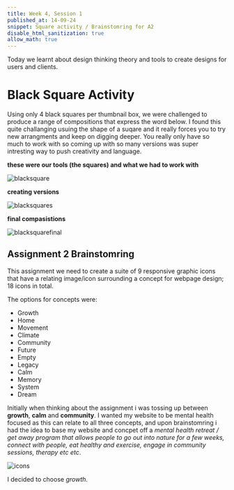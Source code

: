 ```yaml
---
title: Week 4, Session 1
published_at: 14-09-24
snippet: Square activity / Brainstomring for A2
disable_html_sanitization: true
allow_math: true
---
```


Today we learnt about design thinking theory and tools to create designs for users and clients. 

# Black Square Activity 

Using only 4 black squares per thumbnail box, we were challenged to produce a range of compositions that express the word below. I found this quite challanging usuing the shape of a suqare and it really forces you to try new arrangments and keep on digging deeper. You really only have so much to work with so coming up with so many versions was super intresting way to push creativity and language.

**these were our tools (the squares) and what we had to work with** 

![blacksquare](squares.png)  

**creating versions** 

![blacksquares](squares1.png)  

**final compasistions** 

![blacksquarefinal](final1.png) 


## Assignment 2 Brainstomring 

This assignment we need to create a suite of 9 responsive graphic icons that have a relating image/icon surrounding a concept for webpage design; 18 icons in total. 

The options for concepts were: 
- Growth
- Home
- Movement
- Climate
- Community
- Future
- Empty
- Legacy
- Calm
- Memory
- System
- Dream

Initially when thinking about the assignment i was tossing up between **growth**, **calm** and **community**. 
I wanted my website to be mental health focused as this can relate to all three concepts, and upon brainstomring i had the idea to base my website and concpet off a *mental health retreat / get away program that allows people to go out into nature for a few weeks, connect with people, eat healthy and exercise, engage in community sessions, therapy etc etc*.  

![icons](icon1.jpeg) 

I decided to choose  *growth*. 


